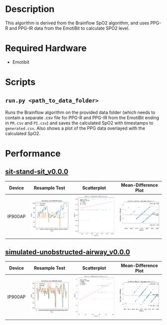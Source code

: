 # Description
This algorithm is derived from the Brainflow SpO2 algorithm, and uses PPG-R and PPG-IR data from the EmotiBit to calculate SPO2 level.

# Required Hardware
- Emotibit

# Scripts
## `run.py <path_to_data_folder>`
Runs the Brainflow algorithm on the provided data folder (which needs to contain a separate .csv file for PPG-R and PPG-IR from the EmotiBit ending in `PR.csv` and `PI.csv`) and saves the calculated SpO2 with timestamps to `generated.csv`. Also shows a plot of the PPG data overlayed with the calculated SpO2.

# Performance
## [sit-stand-sit_v0.0.0](https://github.com/EmotiBit/Biometric_Validation_Methods/releases/tag/sit-stand-sit_v0.0.0)
Device | Resample Test | Scatterplot | Mean-Difference Plot
--- | --- | --- | ---
IP900AP | ![IP900AP Resample](assets/tests/sit-stand-sit_v0.0.0/ip900ap/ip900ap_resampled.png) | ![IP900AP Scatterplot](assets/tests/sit-stand-sit_v0.0.0/ip900ap//ip900ap_scatter.png) | ![IP900AP Mean Difference Plot](assets/tests/sit-stand-sit_v0.0.0/ip900ap//ip900ap_mean-diff.png)
## [simulated-unobstructed-airway_v0.0.0](https://github.com/EmotiBit/Biometric_Validation_Methods/releases/tag/simulated-unobstructed-airway_v0.0.0)
Device | Resample Test | Scatterplot | Mean-Difference Plot
--- | --- | --- | ---
IP900AP | ![IP900AP Resample](assets/tests/simulated-unobstructed-airway_v0.0.0/ip900ap/ip900ap_resampled.png) | ![IP900AP Scatterplot](assets/tests/simulated-unobstructed-airway_v0.0.0/ip900ap//ip900ap_scatter.png) | ![IP900AP Mean Difference Plot](assets/tests/simulated-unobstructed-airway_v0.0.0/ip900ap//ip900ap_mean-diff.png)
